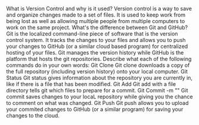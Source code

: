 What is Version Control and why is it used?
  Version control is a way to save and organize changes made to a set of files. It is used to keep work from being lost as well as allowing multiple people from multiple computers to work on the same project.
What's the difference between Git and GitHub?
  Git is the localized command-line piece of software that is the version control system. It tracks the changes to your files and allows you to push your changes to GitHub (or a similar cloud based program) for centralized hosting of your files. 
  Git manages the version history while GitHub is the platform that hosts the git repositories.
Describe what each of the following commands do in your own words:
  Git Clone
    Git clone downloads a copy of the full repository (including version history) onto your local computer.
  Git Status
    Git status gives information about the repository you are currently in, like if there is a file that has been modified.
  Git Add
    Git add with a file directory tells git which files to prepare for a commit.
  Git Commit -m ""
    Git commit saves changes to your locaL repository while giving you the chance to comment on what was changed.
  Git Push
    Git push allows you to upload your commited changes to GitHub (or a similar program) for saving your changes to the cloud.
